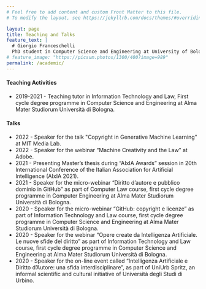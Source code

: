 ```yaml
---
# Feel free to add content and custom Front Matter to this file.
# To modify the layout, see https://jekyllrb.com/docs/themes/#overriding-theme-defaults

layout: page
title: Teaching and Talks
feature_text: |
  # Giorgio Franceschelli
  PhD student in Computer Science and Engineering at University of Bologna.
# feature_image: "https://picsum.photos/1300/400?image=989"
permalink: /academic/
---
```


#### Teaching Activities

* 2019-2021 - Teaching tutor in Information Technology and Law, First cycle degree
programme in Computer Science and Engineering at Alma Mater
Studiorum Università di Bologna.

#### Talks

* 2022 - Speaker for the talk "Copyright in Generative Machine Learning" at MIT Media Lab.
* 2022 - Speaker for the webinar “Machine Creativity and the Law” at Adobe.
* 2021 - Presenting Master’s thesis during “AIxIA Awards” session in 20th
International Conference of the Italian Association for Artificial Intelligence
(AIxIA 2021).
* 2021 - Speaker for the micro-webinar “Diritto d’autore e pubblico dominio in
GitHub” as part of Computer Law course, first cycle degree programme in
Computer Engineering at Alma Mater Studiorum Università di Bologna.
* 2020 - Speaker for the micro-webinar “GitHub: copyright e licenze” as part of
Information Technology and Law course, first cycle degree programme in
Computer Science and Engineering at Alma Mater Studiorum Università di
Bologna.
* 2020 - Speaker for the webinar “Opere create da Intelligenza Artificiale. Le nuove
sfide del diritto” as part of Information Technology and Law course, first
cycle degree programme in Computer Science and Engineering at Alma
Mater Studiorum Università di Bologna.
* 2020 - Speaker for the on-line event called “Intelligenza Artificiale e Diritto
d’Autore: una sfida interdisciplinare”, as part of UniUrb Spritz, an informal
scientific and cultural initiative of Università degli Studi di Urbino.
